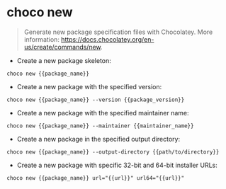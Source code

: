 # choco new

> Generate new package specification files with Chocolatey.
> More information: <https://docs.chocolatey.org/en-us/create/commands/new>.

- Create a new package skeleton:

`choco new {{package_name}}`

- Create a new package with the specified version:

`choco new {{package_name}} --version {{package_version}}`

- Create a new package with the specified maintainer name:

`choco new {{package_name}} --maintainer {{maintainer_name}}`

- Create a new package in the specified output directory:

`choco new {{package_name}} --output-directory {{path/to/directory}}`

- Create a new package with specific 32-bit and 64-bit installer URLs:

`choco new {{package_name}} url="{{url}}" url64="{{url}}"`
